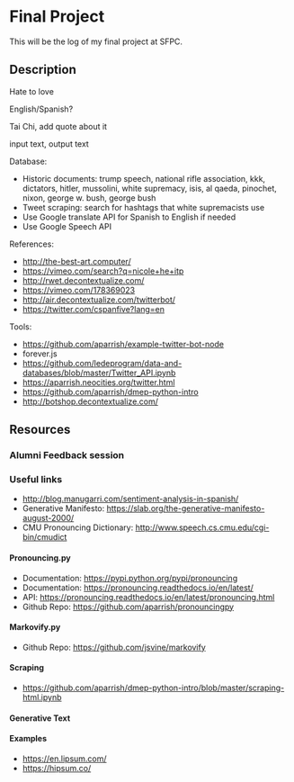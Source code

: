 # Final Project

This will be the log of my final project at SFPC.

## Description

Hate to love

English/Spanish?

Tai Chi, add quote about it

input text, output text

Database:

* Historic documents: trump speech, national rifle association, kkk, dictators, hitler, mussolini, white supremacy, isis, al qaeda, pinochet, nixon, george w. bush, george bush
* Tweet scraping: search for hashtags that white supremacists use
* Use Google translate API for Spanish to English if needed
* Use Google Speech API

References:
* http://the-best-art.computer/
* https://vimeo.com/search?q=nicole+he+itp
* http://rwet.decontextualize.com/
* https://vimeo.com/178369023
* http://air.decontextualize.com/twitterbot/
* https://twitter.com/cspanfive?lang=en

Tools:
* https://github.com/aparrish/example-twitter-bot-node
* forever.js
* https://github.com/ledeprogram/data-and-databases/blob/master/Twitter_API.ipynb
* https://aparrish.neocities.org/twitter.html
*  https://github.com/aparrish/dmep-python-intro
* http://botshop.decontextualize.com/




## Resources

### Alumni Feedback session


### Useful links
- http://blog.manugarri.com/sentiment-analysis-in-spanish/
- Generative Manifesto: https://slab.org/the-generative-manifesto-august-2000/
- CMU Pronouncing Dictionary: http://www.speech.cs.cmu.edu/cgi-bin/cmudict

#### Pronouncing.py
- Documentation: https://pypi.python.org/pypi/pronouncing
- Documentation: https://pronouncing.readthedocs.io/en/latest/
- API: https://pronouncing.readthedocs.io/en/latest/pronouncing.html
- Github Repo: https://github.com/aparrish/pronouncingpy

#### Markovify.py
- Github Repo: https://github.com/jsvine/markovify

#### Scraping
- https://github.com/aparrish/dmep-python-intro/blob/master/scraping-html.ipynb

#### Generative Text

#### Examples
- https://en.lipsum.com/
- https://hipsum.co/
